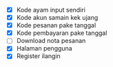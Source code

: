 -   [x] Kode ayam input sendiri
-   [x] Kode akun samain kek ujang
-   [x] Kode pesanan pake tanggal
-   [x] Kode pembayaran pake tanggal
-   [ ] Download nota pesanan
-   [x] Halaman pengguna
-   [x] Register ilangin
